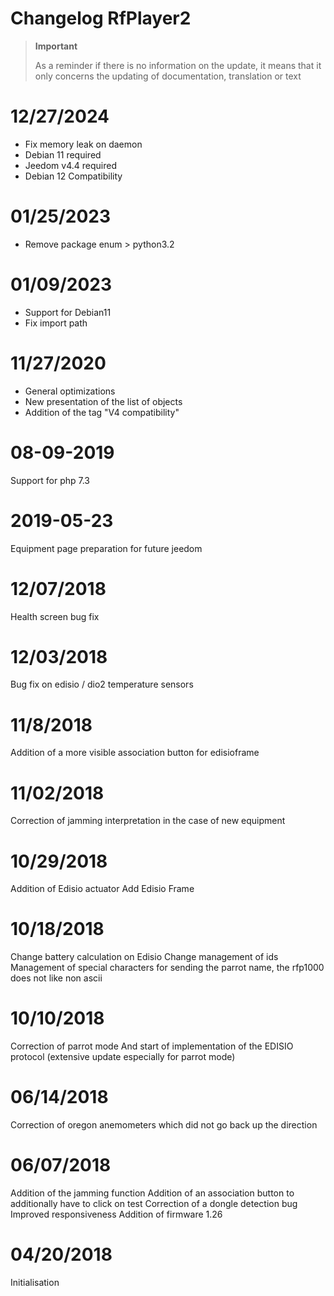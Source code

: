 # Changelog RfPlayer2

>**Important**
>
>As a reminder if there is no information on the update, it means that it only concerns the updating of documentation, translation or text

# 12/27/2024

- Fix memory leak on daemon
- Debian 11 required
- Jeedom v4.4 required
- Debian 12 Compatibility

# 01/25/2023

- Remove package enum > python3.2

# 01/09/2023

- Support for Debian11
- Fix import path

# 11/27/2020

- General optimizations
- New presentation of the list of objects
- Addition of the tag "V4 compatibility"

# 08-09-2019

Support for php 7.3

# 2019-05-23

Equipment page preparation for future jeedom

# 12/07/2018

Health screen bug fix

# 12/03/2018

Bug fix on edisio / dio2 temperature sensors

# 11/8/2018

Addition of a more visible association button for edisioframe

# 11/02/2018

Correction of jamming interpretation in the case of new equipment

# 10/29/2018

Addition of Edisio actuator
Add Edisio Frame

# 10/18/2018

Change battery calculation on Edisio
Change management of ids
Management of special characters for sending the parrot name, the rfp1000 does not like non ascii

# 10/10/2018

Correction of parrot mode
And start of implementation of the EDISIO protocol (extensive update especially for parrot mode)

# 06/14/2018

Correction of oregon anemometers which did not go back up the direction

# 06/07/2018

Addition of the jamming function
Addition of an association button to additionally have to click on test
Correction of a dongle detection bug
Improved responsiveness
Addition of firmware 1.26

# 04/20/2018

Initialisation
